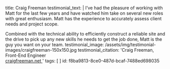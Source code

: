 title: Craig Freeman
testimonial_text: |
  I’ve had the pleasure of working with Matt for the last few years and have watched him take on several new roles with great enthusiasm. Matt has the experience to accurately assess client needs and project scope.
  
  Combined with the technical ability to efficiently construct a reliable site and the drive to pick up any new skills he needs to get the job done, Matt is the guy you want on your team.
testimonial_image: /assets/img/testimonial-images/craigfreeman-150x150.jpg
testimonial_citation: 'Craig Freeman, Front-End Engineer<br> <a target="_blank" href="http://craigfreeman.net/">craigfreeman.net <span class="fa fa-external-link"></span></a>'
tags: [ ]
id: f8ba9813-8ce0-487d-bcaf-7488ed698035
